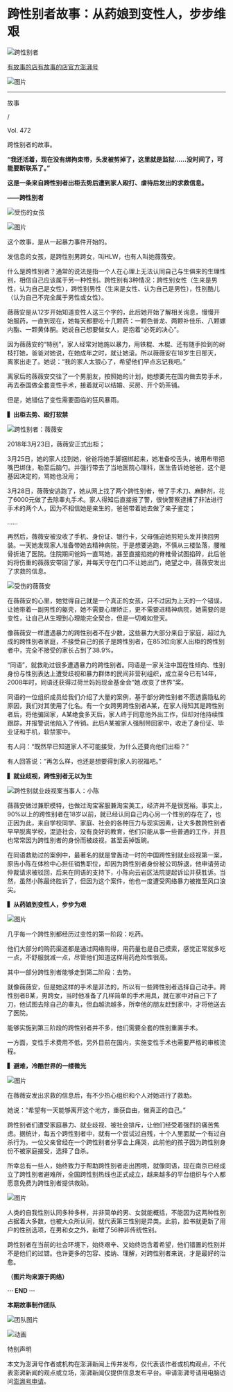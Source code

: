 # 跨性别者故事：从药娘到变性人，步步维艰

![跨性别者](https://image.thepaper.cn/publish/interaction/image/2/950/388.jpg)

[有故事的店有故事的店官方澎湃号](https://m.thepaper.cn/user_interaction_3722882)

![图片](http://image.thepaper.cn/www/image/16/862/397.jpg)

---

故事

/

Vol. 472

跨性别者的故事。

**“我还活着，现在没有绑拘束带，头发被剪掉了，这里就是监狱……没时间了，可能要断联系了。”**

**这是一条来自跨性别者出柜去势后遭到家人殴打、虐待后发出的求救信息。**

**——跨性别者**

![受伤的女孩](http://image.thepaper.cn/www/image/16/862/398.png)

![图片](http://image.thepaper.cn/www/image/16/862/399.jpg)

这个故事，是从一起暴力事件开始的。

发信息的女孩，是跨性别男跨女，叫HLW，也有人叫她薇薇安。

什么是跨性别者？通常的说法是指一个人在心理上无法认同自己与生俱来的生理性别，相信自己应该属于另一种性别。跨性别有3种情况：跨性别女性（生来是男性，认为自己是女性），跨性别男性（生来是女性、认为自己是男性），性别酷儿（认为自己不完全属于男性或女性）。

薇薇安是从12岁开始知道变性人这三个字的，此后她开始了解相关询息，慢慢开始服药，一直到现在，她每天都要吃十几颗药：一颗色普龙、两颗补佳乐、八颗螺内酯、一颗黄体酮。她说自己想要做女人，是抱着“必死的决心”。

因为薇薇安的“特别”，家人经常对她施以暴力，用铁棍、木棍、还有随手捡到的树枝打她，爸爸对她说，在她成年之时，就让她滚。所以薇薇安在18岁生日那天，离家出走了。她说：“我的家人太狠心了，希望他们早点忘记我吧。”

离家后的薇薇安交往了一个男朋友，按照她的计划，她想要先在国内做去势手术，再去泰国做全套变性手术，接着就可以结婚、买房、开个奶茶铺。

但是，她错估了变性需要面临的狂风暴雨。

**▍出柜去势、殴打软禁**

![跨性别者：薇薇安](http://image.thepaper.cn/www/image/16/862/400.jpg)

2018年3月23日，薇薇安正式出柜；

3月25日，她的家人找到她，爸爸将她手脚捆绑起来，她准备咬舌头，被用布带把嘴巴绑住，勒至后脑勺。并强行带去了当地医院心理科，医生告诉她爸爸，这个是基因决定的，骂她也没用；

3月28日，薇薇安逃跑了，她从网上找了两个跨性别者，带了手术刀、麻醉剂，花了6000元做了去除睾丸手术。家人得知后直接报了警，很快警察逮捕了非法进行手术的两个人，因为不相信她是亲生的，爸爸带着她去做了亲子鉴定；

……

再然后，薇薇安被没收了手机、身份证、银行卡，父母强迫她剪短头发并换回男装。一天她发现家人准备带她去精神病院，于是想要逃跑，不慎从三楼坠落，腰椎骨折进了医院。住院期间爸妈一直骂她，甚至直接掐她的脊椎骨试图掐碎，此后爸妈将伤重的薇薇安带回了家，并每天守在门口不让她出门，绝望之中，薇薇安发出了求救的信息。

![受伤的薇薇安](http://image.thepaper.cn/www/image/16/862/401.jpg)

在薇薇安的心里，她觉得自己就是一个真正的女孩，只不过因为上天的一个错误，让她带着一副男性的躯壳，她不需要心理矫正，更不需要进精神病院，她需要的是变性，让自己从生理到心理能完全契合，但是一切难如登天。

像薇薇安一样遭遇暴力的跨性别者不在少数，这些暴力大部分来自于家庭，超过九成的跨性别者家庭，不接受自己的孩子是跨性别者，在853位向家人出柜的跨性别者中，完全不接受的家长占到了38.9%。

“同语”，就救助过很多遭遇暴力的跨性别者。同语是一家关注中国在性倾向、性别身份与性别表达上遭受歧视和暴力群体的民间非营利组织，成立至今已有14年，2008年时，同语还获得过荷兰妈妈现金基金会“她.改变了世界”奖。

同语的一位组织成员给我们介绍了大量的案例，基于部分跨性别者不愿透露隐私的原因，我们对其使用了化名。有一个女跨男跨性别者A某，在家人得知其是跨性别者后，将他骗回家，A某绝食多天后，家人终于同意他外出工作，但却对他持续性跟踪，并报警说他陷入了传销。此后A某被家人强制带回家中，收走了身份证、毕业证和手机，软禁家中。

有人问：“既然早已知道家人不可能接受，为什么还要向他们出柜？”

有人回答说：“再怎么样，也还是想要得到家人的祝福吧。”

**▍就业歧视，跨性别者无以为生**

![跨性别就业歧视案当事人：小陈](http://image.thepaper.cn/www/image/16/862/402.jpg)

薇薇安做过兼职模特，也做过淘宝客服兼淘宝美工，经济并不是很宽裕。事实上，90%以上的跨性别者在18岁以前，就已经认同自己内心另一个性别的存在了，也正因为此，来自学校同学、家庭、社会的各种压力与现实因素，让大多数跨性别者早早脱离学校，混迹社会，没有良好的教育，他们只能从事一些普通的工作，并且也常常因为跨性别者的身份而被歧视，甚至丢掉饭碗。

在同语救助过的案例中，最著名的就是曾轰动一时的中国跨性别就业歧视第一案，原告小陈在体检中心担任销售职位，却因为跨性别者身份被公司辞退，他申请劳动仲裁请求被驳回，后来在同语的支持下，小陈向云岩区法院提起诉讼并获胜诉。当然，虽然小陈最终胜诉了，但因为这个案件，他也一度遭受网络暴力被推至风口浪尖。

**▍从药娘到变性人，步步为艰**

![图片](http://image.thepaper.cn/www/image/16/862/403.jpg)

几乎每一个跨性别都经历过变性的第一阶段：吃药。

他们大部分的购药渠道都是通过网络购得，用药量也是自己摸索，感觉正常就多吃一点，不舒服就减一点，尽管他们知道这样用药危险性很高。

其中一部分跨性别者能够走到第二阶段：去势。

就像薇薇安，但是她这样的手术是非法的，所以有一些跨性别者选择自己动手。跨性别者B某，男跨女，当时他准备了几样简单的手术用具，就在家中对自己下了刀，他试图去除自己的睾丸，但血越流越多，所幸他的朋友赶到家中，才将他送去了医院。

能够实施到第三阶段的跨性别者并不多，他们需要全套的性别重置手术。

一方面，变性手术费用不低，另外目前在国内，实施变性手术也需要严格的审核流程。

**▍避难，冷酷世界的一缕微光**

![图片](http://image.thepaper.cn/www/image/16/862/404.jpg)

在薇薇安发出求救的信息后，有不少热心组织和个人对她进行了救助。

她说：“希望有一天能够离开这个地方，重获自由，做真正的自己。”

跨性别者们遭受家庭暴力、就业歧视、被社会排斥，让他们经受着强烈的痛苦焦虑。据统计，每五个跨性别者中，就有一个尝试过自残，十个人里面就一个有过自杀行为。一位父亲曾经在一个跨性别者分享会上痛哭，此前他的孩子因为跨性别身份不被家庭接受，选择了自杀。

所幸总有一些人，始终致力于帮助跨性别者走出困境，就像同语，现在南京已经成立了跨性别者避难所，全国跨性别热线也正式成立，越来越多的平台组织与个人都愿意免费为跨性别者提供救助。

![图片](http://image.thepaper.cn/www/image/16/862/406.jpg)

人类的自我性别认同多种多样，并非简单的男、女就能概括，不能因为这两种性别占据着大多数，也被大众所认同，就代表第三性别是异类。此前，脸书就更新了用户的性别选项，在男和女之外，新增了56种非传统性别。

跨性别者在当前的社会环境下，始终艰辛、又始终饱含着希望，他们错置的性别并不是他们的过错。也许更多的包容、接纳、理解，对跨性别者来说，才是最好的治愈。

**（图片均来源于网络）**

**··· END ···**

**本期故事制作团队**

![团队图片](http://image.thepaper.cn/www/image/16/862/407.jpg)

![动画](http://image.thepaper.cn/www/image/16/862/409.gif)

特别声明

本文为澎湃号作者或机构在澎湃新闻上传并发布，仅代表该作者或机构观点，不代表澎湃新闻的观点或立场，澎湃新闻仅提供信息发布平台。申请澎湃号请用电脑访问[澎湃号申请](https://renzheng.thepaper.cn)。
<!-- tcd_original_link https://m.thepaper.cn/newsDetail_forward_3113918 -->
